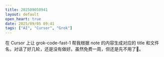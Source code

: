 ```yaml
---
title: 202509050941
layout: default
open_heart: true
date: 2025/09/05 09:41
tags: ["AI", "Cursor", "Grok"]
---
```


在 Cursor 上让 grok-code-fast-1 帮我根据 note 的内容生成对应的 title 和文件名，对话了好几轮，还是没有做好。虽然免费一周，但还是先不用了🤥。
